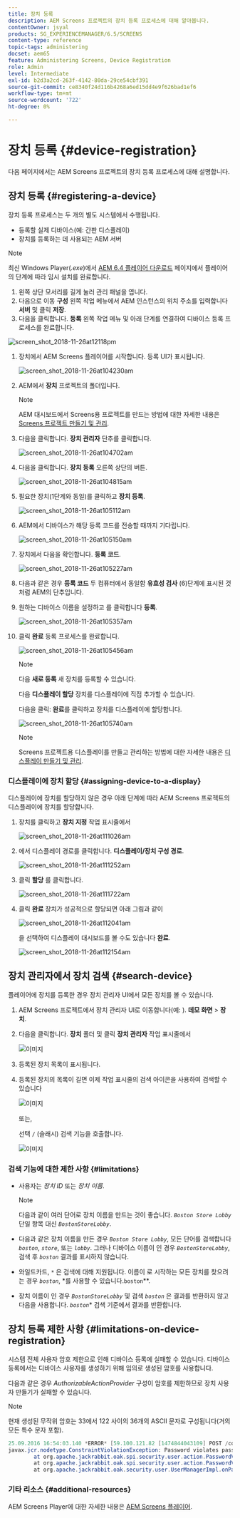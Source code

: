 ```yaml
---
title: 장치 등록
description: AEM Screens 프로젝트의 장치 등록 프로세스에 대해 알아봅니다.
contentOwner: jsyal
products: SG_EXPERIENCEMANAGER/6.5/SCREENS
content-type: reference
topic-tags: administering
docset: aem65
feature: Administering Screens, Device Registration
role: Admin
level: Intermediate
exl-id: b2d3a2cd-263f-4142-80da-29ce54cbf391
source-git-commit: ce8340f24d116b4268a6ed15dd4e9f626bad1ef6
workflow-type: tm+mt
source-wordcount: '722'
ht-degree: 0%

---
```


# 장치 등록 {#device-registration}

다음 페이지에서는 AEM Screens 프로젝트의 장치 등록 프로세스에 대해 설명합니다.

## 장치 등록 {#registering-a-device}

장치 등록 프로세스는 두 개의 별도 시스템에서 수행됩니다.

* 등록할 실제 디바이스(예: 간판 디스플레이)
* 장치를 등록하는 데 사용되는 AEM 서버

>[!NOTE]
>
>최신 Windows Player(*.exe*)에서 [AEM 6.4 플레이어 다운로드](https://download.macromedia.com/screens/) 페이지에서 플레이어의 단계에 따라 임시 설치를 완료합니다.
>
>1. 왼쪽 상단 모서리를 길게 눌러 관리 패널을 엽니다.
>1. 다음으로 이동 **구성** 왼쪽 작업 메뉴에서 AEM 인스턴스의 위치 주소를 입력합니다 **서버** 및 클릭 **저장**.
>1. 다음을 클릭합니다. **등록** 왼쪽 작업 메뉴 및 아래 단계를 연결하여 디바이스 등록 프로세스를 완료합니다.
>

![screen_shot_2018-11-26at12118pm](assets/screen_shot_2018-11-26at12118pm.png)

1. 장치에서 AEM Screens 플레이어를 시작합니다. 등록 UI가 표시됩니다.

   ![screen_shot_2018-11-26at104230am](assets/screen_shot_2018-11-26at104230am.png)

1. AEM에서 **장치** 프로젝트의 폴더입니다.

   >[!NOTE]
   >
   >AEM 대시보드에서 Screens용 프로젝트를 만드는 방법에 대한 자세한 내용은 [Screens 프로젝트 만들기 및 관리](creating-a-screens-project.md).

1. 다음을 클릭합니다. **장치 관리자** 단추를 클릭합니다.

   ![screen_shot_2018-11-26at104702am](assets/screen_shot_2018-11-26at104702am.png)

1. 다음을 클릭합니다. **장치 등록** 오른쪽 상단의 버튼.

   ![screen_shot_2018-11-26at104815am](assets/screen_shot_2018-11-26at104815am.png)

1. 필요한 장치(1단계와 동일)를 클릭하고 **장치 등록**.

   ![screen_shot_2018-11-26at105112am](assets/screen_shot_2018-11-26at105112am.png)

1. AEM에서 디바이스가 해당 등록 코드를 전송할 때까지 기다립니다.

   ![screen_shot_2018-11-26at105150am](assets/screen_shot_2018-11-26at105150am.png)

1. 장치에서 다음을 확인합니다. **등록 코드**.

   ![screen_shot_2018-11-26at105227am](assets/screen_shot_2018-11-26at105227am.png)

1. 다음과 같은 경우 **등록 코드** 두 컴퓨터에서 동일함 **유효성 검사** (6)단계에 표시된 것처럼 AEM의 단추입니다.
1. 원하는 디바이스 이름을 설정하고 를 클릭합니다 **등록**.

   ![screen_shot_2018-11-26at105357am](assets/screen_shot_2018-11-26at105357am.png)

1. 클릭 **완료** 등록 프로세스를 완료합니다.

   ![screen_shot_2018-11-26at105456am](assets/screen_shot_2018-11-26at105456am.png)

   >[!NOTE]
   >
   >다음 **새로 등록** 새 장치를 등록할 수 있습니다.
   >
   >다음 **디스플레이 할당** 장치를 디스플레이에 직접 추가할 수 있습니다.

   다음을 클릭: **완료**&#x200B;를 클릭하고 장치를 디스플레이에 할당합니다.

   ![screen_shot_2018-11-26at105740am](assets/screen_shot_2018-11-26at105740am.png)

   >[!NOTE]
   >
   >Screens 프로젝트용 디스플레이를 만들고 관리하는 방법에 대한 자세한 내용은 [디스플레이 만들기 및 관리](managing-displays.md).

### 디스플레이에 장치 할당 {#assigning-device-to-a-display}

디스플레이에 장치를 할당하지 않은 경우 아래 단계에 따라 AEM Screens 프로젝트의 디스플레이에 장치를 할당합니다.

1. 장치를 클릭하고 **장치 지정** 작업 표시줄에서

   ![screen_shot_2018-11-26at111026am](assets/screen_shot_2018-11-26at111026am.png)

1. 에서 디스플레이 경로를 클릭합니다. **디스플레이/장치 구성 경로**.

   ![screen_shot_2018-11-26at111252am](assets/screen_shot_2018-11-26at111252am.png)

1. 클릭 **할당** 를 클릭합니다.

   ![screen_shot_2018-11-26at111722am](assets/screen_shot_2018-11-26at111722am.png)

1. 클릭 **완료** 장치가 성공적으로 할당되면 아래 그림과 같이

   ![screen_shot_2018-11-26at112041am](assets/screen_shot_2018-11-26at112041am.png)

   을 선택하여 디스플레이 대시보드를 볼 수도 있습니다 **완료**.

   ![screen_shot_2018-11-26at112154am](assets/screen_shot_2018-11-26at112154am.png)

## 장치 관리자에서 장치 검색 {#search-device}

플레이어에 장치를 등록한 경우 장치 관리자 UI에서 모든 장치를 볼 수 있습니다.

1. AEM Screens 프로젝트에서 장치 관리자 UI로 이동합니다(예: ). **데모 화면** > **장치**.

1. 다음을 클릭합니다. **장치** 폴더 및 클릭 **장치 관리자** 작업 표시줄에서

   ![이미지](/help/user-guide/assets/device-manager/device-manager-1.png)

1. 등록된 장치 목록이 표시됩니다.

1. 등록된 장치의 목록이 길면 이제 작업 표시줄의 검색 아이콘을 사용하여 검색할 수 있습니다

   ![이미지](/help/user-guide/assets/device-manager/device-manager-2.png)

   또는,

   선택 `/` (슬래시) 검색 기능을 호출합니다.

   ![이미지](/help/user-guide/assets/device-manager/device-manager-3.png)


### 검색 기능에 대한 제한 사항 {#limitations}

* 사용자는 *장치 ID* 또는 *장치 이름*.

  >[!NOTE]
  >다음과 같이 여러 단어로 장치 이름을 만드는 것이 좋습니다. *`Boston Store Lobby`* 단일 항목 대신 *`BostonStoreLobby`*.

* 다음과 같은 장치 이름을 만든 경우 *`Boston Store Lobby`*, 모든 단어를 검색합니다 *`boston`*, *`store`*, 또는 *`lobby`*. 그러나 디바이스 이름이 인 경우 *`BostonStoreLobby`*, 검색 후 *`boston`* 결과를 표시하지 않습니다.

* 와일드카드, `*` 은 검색에 대해 지원됩니다. 이름이 로 시작하는 모든 장치를 찾으려는 경우 *`boston`*, *를 사용할 수 있습니다.`boston`**.

* 장치 이름이 인 경우 *`BostonStoreLobby`* 및 검색 *`boston`* 은 결과를 반환하지 않고 다음을 사용합니다. *`boston`** 검색 기준에서 결과를 반환합니다.

## 장치 등록 제한 사항 {#limitations-on-device-registration}

시스템 전체 사용자 암호 제한으로 인해 디바이스 등록에 실패할 수 있습니다. 디바이스 등록에서는 디바이스 사용자를 생성하기 위해 임의로 생성된 암호를 사용합니다.

다음과 같은 경우 *AuthorizableActionProvider* 구성이 암호를 제한하므로 장치 사용자 만들기가 실패할 수 있습니다.

>[!NOTE]
>
>현재 생성된 무작위 암호는 33에서 122 사이의 36개의 ASCII 문자로 구성됩니다(거의 모든 특수 문자 포함).

```java
25.09.2016 16:54:03.140 *ERROR* [59.100.121.82 [1474844043109] POST /content/screens/svc/registration HTTP/1.1] com.adobe.cq.screens.device.registration.impl.RegistrationServlet Error during device registration
javax.jcr.nodetype.ConstraintViolationException: Password violates password constraint (^(?=.*\d).{7,9}$).
        at org.apache.jackrabbit.oak.spi.security.user.action.PasswordValidationAction.validatePassword(PasswordValidationAction.java:105)
        at org.apache.jackrabbit.oak.spi.security.user.action.PasswordValidationAction.onPasswordChange(PasswordValidationAction.java:76)
        at org.apache.jackrabbit.oak.security.user.UserManagerImpl.onPasswordChange(UserManagerImpl.java:308)
```

### 기타 리소스 {#additional-resources}

AEM Screens Player에 대한 자세한 내용은 [AEM Screens 플레이어](working-with-screens-player.md).
